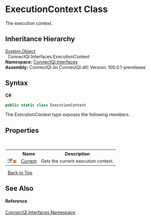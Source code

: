 # ExecutionContext Class
 

The execution context.


## Inheritance Hierarchy
<a href="http://msdn2.microsoft.com/en-us/library/e5kfa45b" target="_blank">System.Object</a><br />&nbsp;&nbsp;ConnectQl.Interfaces.ExecutionContext<br />
**Namespace:**&nbsp;<a href="N_ConnectQl_Interfaces">ConnectQl.Interfaces</a><br />**Assembly:**&nbsp;ConnectQl (in ConnectQl.dll) Version: 100.0.1-prerelease

## Syntax

**C#**<br />
``` C#
public static class ExecutionContext
```

The ExecutionContext type exposes the following members.


## Properties
&nbsp;<table><tr><th></th><th>Name</th><th>Description</th></tr><tr><td>![Public property](media/pubproperty.gif "Public property")![Static member](media/static.gif "Static member")</td><td><a href="P_ConnectQl_Interfaces_ExecutionContext_Current">Current</a></td><td>
Gets the current execution context.</td></tr></table>&nbsp;
<a href="#executioncontext-class">Back to Top</a>

## See Also


#### Reference
<a href="N_ConnectQl_Interfaces">ConnectQl.Interfaces Namespace</a><br />